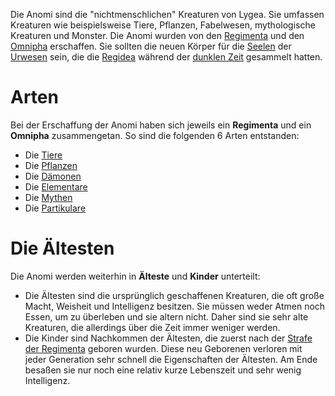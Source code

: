 Die Anomi sind die "nichtmenschlichen" Kreaturen von Lygea. Sie umfassen Kreaturen wie beispielsweise Tiere, Pflanzen, Fabelwesen, mythologische Kreaturen und Monster. Die Anomi wurden von den [Regimenta](Die%20Regimenta) und den [Omnipha](Die%20Omnipha) erschaffen. Sie sollten die
neuen Körper für die [Seelen](Die%20Seele) der [Urwesen](Die%20Urwesen.md) sein, die die [Regidea](Die%20Regidea) während der [dunklen Zeit](Die%20Dunkle%20Zeit.md) gesammelt hatten.
# Arten
Bei der Erschaffung der Anomi haben sich jeweils ein **Regimenta** und ein **Omnipha** zusammengetan. So sind die folgenden 6 Arten entstanden:
- Die [Tiere](Die%20Tiere)
- Die [Pflanzen](Die%20Pflanzen)
- Die [Dämonen](Die%20Dämonen.md)
- Die [Elementare](Die%20Elementare)
- Die [Mythen](Die%20Mythen)
- Die [Partikulare](Die%20Partikulare)
# Die Ältesten
Die Anomi werden weiterhin in **Älteste** und **Kinder** unterteilt:
- Die Ältesten sind die ursprünglich geschaffenen Kreaturen, die oft große Macht, Weisheit und Intelligenz besitzen. Sie müssen weder Atmen noch Essen, um zu überleben und sie altern nicht. Daher sind sie sehr alte Kreaturen, die allerdings über die Zeit immer weniger werden.
- Die Kinder sind Nachkommen der Ältesten, die zuerst nach der [Strafe der Regimenta](Die%20Strafe%20der%20Regimenta.md) geboren wurden. Diese neu Geborenen verloren mit jeder Generation sehr schnell die Eigenschaften der Ältesten. Am Ende besaßen sie nur noch eine relativ kurze Lebenszeit und sehr wenig Intelligenz.